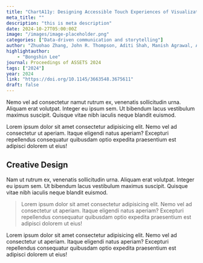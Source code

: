```yaml
---
title: "ChartA11y: Designing Accessible Touch Experiences of Visualizations with Blind Smartphone Users"
meta_title: ""
description: "this is meta description"
date: 2024-10-27T05:00:00Z
image: "/images/image-placeholder.png"
categories: ["Data-driven communication and storytelling"]
author: "Zhuohao Zhang, John R. Thompson, Aditi Shah, Manish Agrawal, Alper Sarikaya, Jacob O. Wobbrock, Ed Cutrell, Bongshin Lee"
highlightauthor: 
    - "Bongshin Lee"
journal: Proceedings of ASSETS 2024
tags: ["2024"]
year: 2024
link: "https://doi.org/10.1145/3663548.3675611"
draft: false
---
```

 
Nemo vel ad consectetur namut rutrum ex, venenatis sollicitudin urna. Aliquam erat volutpat. Integer eu ipsum sem. Ut bibendum lacus vestibulum maximus suscipit. Quisque vitae nibh iaculis neque blandit euismod.

Lorem ipsum dolor sit amet consectetur adipisicing elit. Nemo vel ad consectetur ut aperiam. Itaque eligendi natus aperiam? Excepturi repellendus consequatur quibusdam optio expedita praesentium est adipisci dolorem ut eius!

## Creative Design

Nam ut rutrum ex, venenatis sollicitudin urna. Aliquam erat volutpat. Integer eu ipsum sem. Ut bibendum lacus vestibulum maximus suscipit. Quisque vitae nibh iaculis neque blandit euismod.

> Lorem ipsum dolor sit amet consectetur adipisicing elit. Nemo vel ad consectetur ut aperiam. Itaque eligendi natus aperiam? Excepturi repellendus consequatur quibusdam optio expedita praesentium est adipisci dolorem ut eius!

Lorem ipsum dolor sit amet consectetur adipisicing elit. Nemo vel ad consectetur ut aperiam. Itaque eligendi natus aperiam? Excepturi repellendus consequatur quibusdam optio expedita praesentium est adipisci dolorem ut eius!
